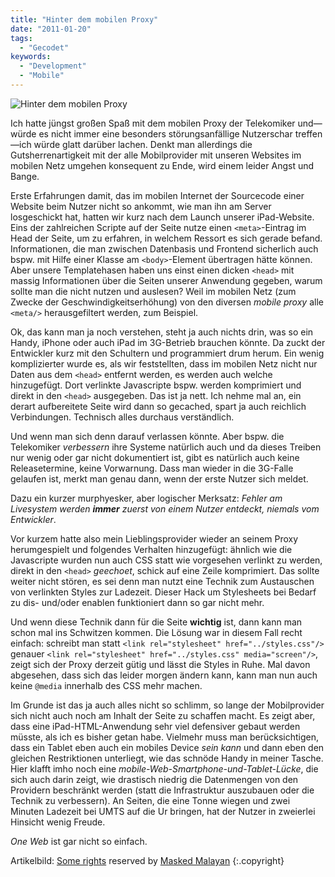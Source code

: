 ```yaml
---
title: "Hinter dem mobilen Proxy"
date: "2011-01-20"
tags:
  - "Gecodet"
keywords:
  - "Development"
  - "Mobile"
---
```


![](/images/codecandies/new_religions.jpg "Hinter dem mobilen Proxy")

Ich hatte jüngst großen Spaß mit dem mobilen Proxy der Telekomiker und—würde es nicht immer eine besonders störungsanfällige Nutzerschar treffen—ich würde glatt darüber lachen. Denkt man allerdings die Gutsherrenartigkeit mit der alle Mobilprovider mit unseren Websites im mobilen Netz umgehen konsequent zu Ende, wird einem leider Angst und Bange.

Erste Erfahrungen damit, das im mobilen Internet der Sourcecode einer Website beim Nutzer nicht so ankommt, wie man ihn am Server losgeschickt hat, hatten wir kurz nach dem Launch unserer iPad-Website. Eins der zahlreichen Scripte auf der Seite nutze einen `<meta>`\-Eintrag im Head der Seite, um zu erfahren, in welchem Ressort es sich gerade befand. Informationen, die man zwischen Datenbasis und Frontend sicherlich auch bspw. mit Hilfe einer Klasse am `<body>`\-Element übertragen hätte können. Aber unsere Templatehasen haben uns einst einen dicken `<head>` mit massig Informationen über die Seiten unserer Anwendung gegeben, warum sollte man die nicht nutzen und auslesen? Weil im mobilen Netz (zum Zwecke der Geschwindigkeitserhöhung) von den diversen _mobile proxy_ alle `<meta/>` herausgefiltert werden, zum Beispiel.

Ok, das kann man ja noch verstehen, steht ja auch nichts drin, was so ein Handy, iPhone oder auch iPad im 3G-Betrieb brauchen könnte. Da zuckt der Entwickler kurz mit den Schultern und programmiert drum herum. Ein wenig komplizierter wurde es, als wir feststellten, dass im mobilen Netz nicht nur Daten aus dem `<head>` entfernt werden, es werden auch welche hinzugefügt. Dort verlinkte Javascripte bspw. werden komprimiert und direkt in den `<head>` ausgegeben. Das ist ja nett. Ich nehme mal an, ein derart aufbereitete Seite wird dann so gecached, spart ja auch reichlich Verbindungen. Technisch alles durchaus verständlich.

Und wenn man sich denn darauf verlassen könnte. Aber bspw. die Telekomiker _verbessern_ ihre Systeme natürlich auch und da dieses Treiben nur wenig oder gar nicht dokumentiert ist, gibt es natürlich auch keine Releasetermine, keine Vorwarnung. Dass man wieder in die 3G-Falle gelaufen ist, merkt man genau dann, wenn der erste Nutzer sich meldet.

Dazu ein kurzer murphyesker, aber logischer Merksatz: _Fehler am Livesystem werden **immer** zuerst von einem Nutzer entdeckt, niemals vom Entwickler_.

Vor kurzem hatte also mein Lieblingsprovider wieder an seinem Proxy herumgespielt und folgendes Verhalten hinzugefügt: ähnlich wie die Javascripte wurden nun auch CSS statt wie vorgesehen verlinkt zu werden, direkt in den `<head>` _geechoet_, schick auf eine Zeile komprimiert. Das sollte weiter nicht stören, es sei denn man nutzt eine Technik zum Austauschen von verlinkten Styles zur Ladezeit. Dieser Hack um Stylesheets bei Bedarf zu dis- und/oder enablen funktioniert dann so gar nicht mehr.

Und wenn diese Technik dann für die Seite **wichtig** ist, dann kann man schon mal ins Schwitzen kommen. Die Lösung war in diesem Fall recht einfach: schreibt man statt `<link rel="stylesheet" href="../styles.css"/>` genauer `<link rel="stylesheet" href="../styles.css" media="screen"/>`, zeigt sich der Proxy derzeit gütig und lässt die Styles in Ruhe. Mal davon abgesehen, dass sich das leider morgen ändern kann, kann man nun auch keine `@media` innerhalb des CSS mehr machen.

Im Grunde ist das ja auch alles nicht so schlimm, so lange der Mobilprovider sich nicht auch noch am Inhalt der Seite zu schaffen macht. Es zeigt aber, dass eine iPad-HTML-Anwendung sehr viel defensiver gebaut werden müsste, als ich es bisher getan habe. Vielmehr muss man berücksichtigen, dass ein Tablet eben auch ein mobiles Device _sein kann_ und dann eben den gleichen Restriktionen unterliegt, wie das schnöde Handy in meiner Tasche. Hier klafft imho noch eine _mobile-Web-Smartphone-und-Tablet-Lücke_, die sich auch darin zeigt, wie drastisch niedrig die Datenmengen von den Providern beschränkt werden (statt die Infrastruktur auszubauen oder die Technik zu verbessern). An Seiten, die eine Tonne wiegen und zwei Minuten Ladezeit bei UMTS auf die Ur bringen, hat der Nutzer in zweierlei Hinsicht wenig Freude.

_One Web_ ist gar nicht so einfach.

Artikelbild: [Some rights](http://creativecommons.org/licenses/by-sa/2.0/) reserved by [Masked Malayan](http://www.flickr.com/photos/maskedmalayan/) {:.copyright}
